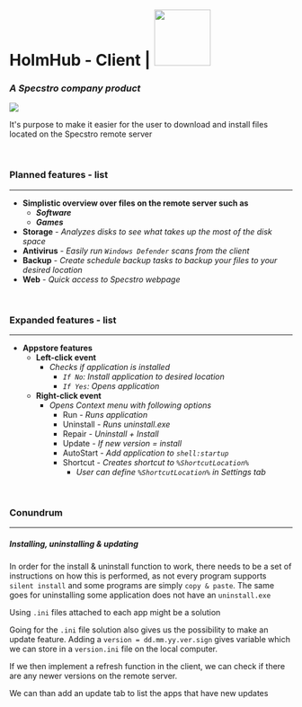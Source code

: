 # HolmHub - Client  |   <img src="https://github.com/H0Im/HolmHub/blob/master/Resources/Building.png" width="100"/>

### *A Specstro company product*

<img src="https://github.com/H0Im/HolmHub/blob/master/Resources/HolmHub.png"/>

It's purpose to make it easier for the user to download and install files located on the Specstro remote server

<br>

### Planned features -  list

------

- **Simplistic overview over files on the remote server such as**
  - ***Software***
  - ***Games***
- **Storage** - *Analyzes disks to see what takes up the most of the disk space*
- **Antivirus** - *Easily run `Windows Defender` scans from the client*
- **Backup** - *Create schedule backup tasks to backup your files to your desired location*
- **Web** - *Quick access to Specstro webpage*

<br>

### Expanded features -  list

------

- **Appstore features**
  - **Left-click event**
    - *Checks if application is installed*
      - *`If No`: Install application to desired location*
      - *`If Yes`: Opens application*
  - **Right-click event**
    - *Opens Context menu with following options*
      - Run - *Runs application*
      - Uninstall - *Runs uninstall.exe*
      - Repair - *Uninstall + Install*
      - Update - *If new version = install*
      - AutoStart - *Add application to `shell:startup`*
      - Shortcut - *Creates shortcut to `%ShortcutLocation%`*
        - *User can define `%ShortcutLocation%` in Settings tab*

<br>

### Conundrum

------

##### Installing, uninstalling & updating

In order for the install & uninstall function to work, there needs to be a set of instructions on how this is performed, as not every program supports `silent install` and some programs are simply `copy & paste`. The same goes for uninstalling some application does not have an `uninstall.exe` 

Using `.ini` files attached to each app might be a solution 

Going for the `.ini` file solution also gives us the possibility to make an update feature. Adding a `version = dd.mm.yy.ver.sign` gives variable which we can store in a `version.ini` file on the local computer.

If we then implement a refresh function in the client, we can check if there are any newer versions on the remote server.

We can than add an update tab to list the apps that have new updates
